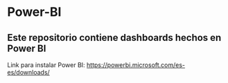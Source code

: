 # Power-BI

## Este repositorio contiene dashboards hechos en Power BI 

Link para instalar Power BI: https://powerbi.microsoft.com/es-es/downloads/
